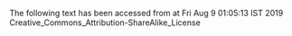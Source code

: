 The following text has been accessed from at Fri Aug 9 01:05:13 IST 2019
Creative_Commons_Attribution-ShareAlike_License
